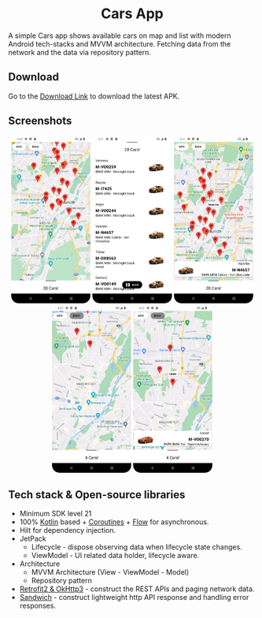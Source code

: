 <h1 align="center">Cars App</h1>
 
A simple Cars app shows available cars on map and list with modern Android tech-stacks and MVVM architecture. Fetching data from the network and the data via repository pattern.


## Download
Go to the [Download Link](https://drive.google.com/file/d/1lnfoXFfFoLOEkL_aTIGsSchizVPPJkZh/view?usp=sharing) to download the latest APK.

## Screenshots
<p align="center">
<img src="/preview/preview.png" width="32%"/>
<img src="/preview/preview1.png" width="32%"/>
<img src="/preview/preview2.png" width="32%"/>
<img src="/preview/preview3.png" width="32%"/>
<img src="/preview/preview4.png" width="32%"/>
</p>

## Tech stack & Open-source libraries
- Minimum SDK level 21
- 100% [Kotlin](https://kotlinlang.org/) based + [Coroutines](https://github.com/Kotlin/kotlinx.coroutines) + [Flow](https://kotlin.github.io/kotlinx.coroutines/kotlinx-coroutines-core/kotlinx.coroutines.flow/) for asynchronous.
- Hilt for dependency injection.
- JetPack
  - Lifecycle - dispose observing data when lifecycle state changes.
  - ViewModel - UI related data holder, lifecycle aware.
- Architecture
  - MVVM Architecture (View - ViewModel - Model)
  - Repository pattern
- [Retrofit2 & OkHttp3](https://github.com/square/retrofit) - construct the REST APIs and paging network data.
- [Sandwich](https://github.com/skydoves/Sandwich) - construct lightweight http API response and handling error responses.
